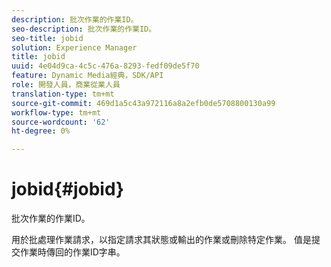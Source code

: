 ```yaml
---
description: 批次作業的作業ID。
seo-description: 批次作業的作業ID。
seo-title: jobid
solution: Experience Manager
title: jobid
uuid: 4e04d9ca-4c5c-476a-8293-fedf09de5f70
feature: Dynamic Media經典，SDK/API
role: 開發人員，商業從業人員
translation-type: tm+mt
source-git-commit: 469d1a5c43a972116a8a2efb0de5708800130a99
workflow-type: tm+mt
source-wordcount: '62'
ht-degree: 0%

---
```



# jobid{#jobid}

批次作業的作業ID。

用於批處理作業請求，以指定請求其狀態或輸出的作業或刪除特定作業。 值是提交作業時傳回的作業ID字串。
